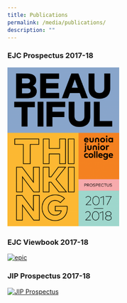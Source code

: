 ```yaml
---
title: Publications
permalink: /media/publications/
description: ""
---
```

### EJC Prospectus 2017-18

<a href = "https://issuu.com/eunoiajc/docs/beautiful_thinking" target = "_self"> 
          <img src="/images/EJC-Prospectus-2017-18-768x1091.png" 
     style="width:50%"></a>

### EJC Viewbook 2017-18

[![epic](https://eunoiajc.moe.edu.sg/wp-content/uploads/2017/01/EPIC-1-1024x1024.png)](https://issuu.com/eunoiajc/docs/epic)

### JIP Prospectus 2017-18

[![JIP Prospectus](https://eunoiajc.moe.edu.sg/wp-content/uploads/2016/08/JIP-Prospectus-800x1024.png)](https://issuu.com/eunoiajc/docs/jip_prospectus_2017-18)